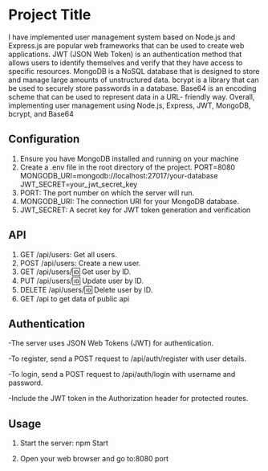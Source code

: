 
# Project Title
I have implemented user management system based on
Node.js and Express.js are popular web frameworks that can be used to create web applications. JWT (JSON Web Token) is an authentication method that allows users to identify themselves and verify that they have access to specific resources. MongoDB is a NoSQL database that is designed to store and manage large amounts of unstructured data. bcrypt is a library that can be used to securely store passwords in a database. Base64 is an encoding scheme that can be used to represent data in a URL- friendly way. Overall, implementing user management using Node.js, Express, JWT, MongoDB, bcrypt, and Base64


## Configuration
1. Ensure you have MongoDB installed and running on your machine
2. Create a .env file in the root directory of the project.
PORT=8080
MONGODB_URI=mongodb://localhost:27017/your-database
JWT_SECRET=your_jwt_secret_key
3. PORT: The port number on which the server will run.
4. MONGODB_URI: The connection URI for your MongoDB database.
5. JWT_SECRET: A secret key for JWT token generation and verification
## API
1. GET /api/users: Get all users.
2. POST /api/users: Create a new user.
3. GET /api/users/:id: Get user by ID.
4. PUT /api/users/:id: Update user by ID.
5. DELETE /api/users/:id: Delete user by ID.
6. GET /api to get data of public api
## Authentication
-The server uses JSON Web Tokens (JWT) for authentication.

-To register, send a POST request to /api/auth/register with user details.

-To login, send a POST request to /api/auth/login with username and password.

-Include the JWT token in the Authorization header for protected routes.
## Usage
1. Start the server:
npm Start

2. Open your web browser and go to:8080 port
